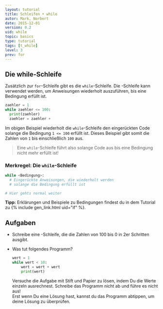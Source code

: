 ```yaml
---
layout: tutorial  
title: Schleifen • while
autor: Mark, Norbert
date: 2015-12-01
version: 0.2
uid: while
topic: basics
type: tutorial
tags: [t_while]
level: 3
prev: for
---
```


## Die while-Schleife

Zusätzlich zur `for`-Schleife gibt es die `while`-Schleife. Die -Schleife kann verwendet werden, um Anweisungen wiederholt auszuführen, bis eine Bedingung erfüllt ist.

```python
zaehler = 1
while zaehler <= 100:
  print(zaehler)
  zaehler = zaehler +
```

Im obigen Beispiel wiederholt die `while`-Schleife den eingerückten Code
solange die Bedingung `1 <= 100` erfüllt ist. Dieses Beispiel gibt somit die Zahlen
von `1` bis einschließlich `100` aus.

> Eine `while`-Schleife führt also solange Code aus bis eine Bedingung nicht mehr erfüllt ist!

### Merkregel: Die `while`-Schleife

```python
while <Bedingung>:
  # Eingerückte Anweisungen, die wiederholt werden
  # solange die Bedingung erfüllt ist

# Hier gehts normal weiter
```

**Tipp:** Erklärungen und Beispiele zu Bedingungen findest du in dem Tutorial zu {% include gen_link.html uid="if" %}.

## Aufgaben

- Schreibe eine -Schleife, die die Zahlen von 100 bis 0 in 2er Schritten ausgibt.

- Was tut folgendes Programm?

  ```python
  wert = 1
  while wert < 10:
      wert = wert + wert
      print(wert)
  ```

  Versuche die Aufgabe mit Stift und Papier zu lösen, indem Du die Werte einzeln ausrechnest. Schreibe das Programm nicht ab und führe es nicht aus!  
  Erst wenn Du eine Lösung hast, kannst du das Programm abtippen, um deine Lösung zu überprüfen.
